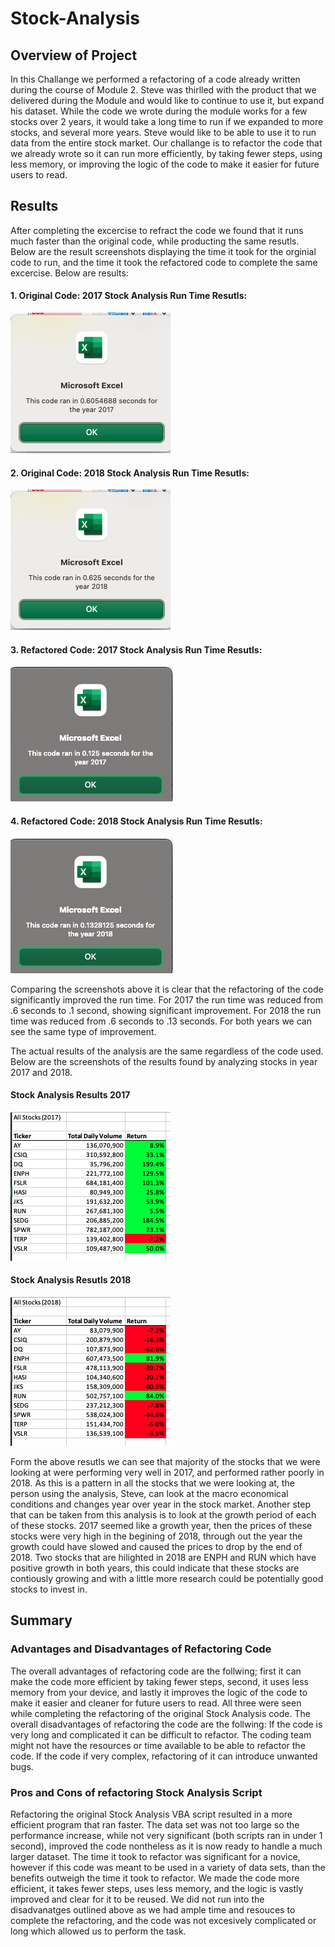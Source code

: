 # Stock-Analysis
## **Overview of Project**
In this Challange we performed a refactoring of a code already written during the course of Module 2. Steve was thirlled with the product that we delivered during the Module and would like to continue to use it, but expand his dataset. While the code we wrote during the module works for a few stocks over 2 years, it would take a long time to run if we expanded to more stocks, and several more years. Steve would like to be able to use it to run data from the entire stock market. Our challange is to refactor the code that we already wrote so it can run more efficiently, by taking fewer steps, using less memory, or improving the logic of the code to make it easier for future users to read. 
## **Results** 
After completing the excercise to refract the code we found that it runs much faster than the original code, while producting the same resutls. Below are the result screenshots displaying the time it took for the orginial code to run, and the time it took the refactored code to complete the same excercise. Below are results:
#### 1. Original Code: 2017 Stock Analysis Run Time Resutls:

![This is an image](https://github.com/AleksKostrycka/Stock-Analysis/blob/main/%20Originial%20Code%20-%202017%20Stock%20Analysis%20Run%20Time.png?raw=true)

#### 2. Original Code: 2018 Stock Analysis Run Time Resutls:

![This is an image](https://github.com/AleksKostrycka/Stock-Analysis/blob/main/Originial%20Code%20-%202018%20Stock%20Analysis%20Run%20Time.png?raw=true)

#### 3. Refactored Code: 2017 Stock Analysis Run Time Resutls:

![This is an image](https://github.com/AleksKostrycka/Stock-Analysis/blob/main/Refactored%20Code%202017%20Stock%20Analysis%20Run%20Time.png?raw=true)

#### 4. Refactored Code: 2018 Stock Analysis Run Time Resutls:

![This is an image](https://github.com/AleksKostrycka/Stock-Analysis/blob/main/Refactored%20Code%202018%20Stock%20Analysis%20Run%20.png?raw=true)

Comparing the screenshots above it is clear that the refactoring of the code significantly improved the run time. For 2017 the run time was reduced from .6 seconds to .1 second, showing significant improvement. For 2018 the run time was reduced from .6 seconds to .13 seconds. For both years we can see the same type of improvement. 

The actual results of the analysis are the same regardless of the code used. Below are the screenshots of the results found by analyzing stocks in year 2017 and 2018. 

#### Stock Analysis Results 2017

![This is an image](https://github.com/AleksKostrycka/Stock-Analysis/blob/main/2017%20Final%20Table%20VBA%20Challange.png?raw=true)

#### Stock Analysis Resutls 2018

![This is an image](https://github.com/AleksKostrycka/Stock-Analysis/blob/main/2018%20Final%20Table%20VBA%20Challange.png?raw=true)

Form the above resutls we can see that majority of the stocks that we were looking at were performing very well in 2017, and performed rather poorly in 2018. As this is a pattern in all the stocks that we were looking at, the person using the analysis, Steve, can look at the macro economical conditions and changes year over year in the stock market. Another step that can be taken from this analysis is to look at the growth period of each of these stocks. 2017 seemed like a growth year, then the prices of these stocks were very high in the begining of 2018, through out the year the growth could have slowed and caused the prices to drop by the end of 2018. Two stocks that are hilighted in 2018 are ENPH and RUN which have positive growth in both years, this could indicate that these stocks are contiously growing and with a little more research could be potentially good stocks to invest in.

## **Summary**
### **Advantages and Disadvantages of Refactoring Code**
The overall advantages of refactoring code are the follwing; first it can make the code more efficient by taking fewer steps, second, it uses less memory from your device, and lastly it improves the logic of the code to make it easier and cleaner for future users to read. All three were seen while completing the refactoring of the original Stock Analysis code. 
The overall disadvantages of refactoring the code are the follwing: If the code is very long and complicated it can be difficult to refactor. The coding team might not have the resources or time available to be able to refactor the code. If the code if very complex, refactoring of it can introduce unwanted bugs.

### **Pros and Cons of refactoring Stock Analysis Script**
Refactoring the original Stock Analysis VBA script resulted in a more efficient program that ran faster. The data set was not too large so the performance increase, while not very significant (both scripts ran in under 1 second), improved the code nontheless as it is now ready to handle a much larger dataset. The time it took to refactor was significant for a novice, however if this code was meant to be used in a variety of data sets, than the benefits outweigh the time it took to refactor. We made the code more efficient, it takes fewer steps, uses less memory, and the logic is vastly improved and clear for it to be reused. We did not run into the disadvanatges outlined above as we had ample time and resouces to complete the refactoring, and the code was not excesively complicated or long which allowed us to perform the task. 
